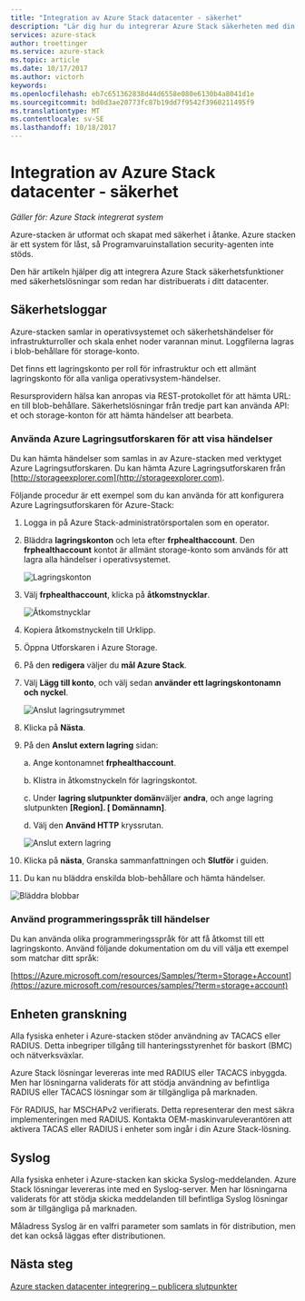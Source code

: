 ```yaml
---
title: "Integration av Azure Stack datacenter - säkerhet"
description: "Lär dig hur du integrerar Azure Stack säkerheten med din datacenter"
services: azure-stack
author: troettinger
ms.service: azure-stack
ms.topic: article
ms.date: 10/17/2017
ms.author: victorh
keywords: 
ms.openlocfilehash: eb7c651362838d44d6558e080e6130b4a8041d1e
ms.sourcegitcommit: bd0d3ae20773fc87b19dd7f9542f3960211495f9
ms.translationtype: MT
ms.contentlocale: sv-SE
ms.lasthandoff: 10/18/2017
---
```

# <a name="azure-stack-datacenter-integration---security"></a>Integration av Azure Stack datacenter - säkerhet

*Gäller för: Azure Stack integrerat system*

Azure-stacken är utformat och skapat med säkerhet i åtanke. Azure stacken är ett system för låst, så Programvaruinstallation security-agenten inte stöds.

Den här artikeln hjälper dig att integrera Azure Stack säkerhetsfunktioner med säkerhetslösningar som redan har distribuerats i ditt datacenter.

## <a name="security-logs"></a>Säkerhetsloggar

Azure-stacken samlar in operativsystemet och säkerhetshändelser för infrastrukturroller och skala enhet noder varannan minut. Loggfilerna lagras i blob-behållare för storage-konto.

Det finns ett lagringskonto per roll för infrastruktur och ett allmänt lagringskonto för alla vanliga operativsystem-händelser.

Resursprovidern hälsa kan anropas via REST-protokollet för att hämta URL: en till blob-behållare. Säkerhetslösningar från tredje part kan använda API: et och storage-konton för att hämta händelser att bearbeta.

### <a name="use-azure-storage-explorer-to-view-events"></a>Använda Azure Lagringsutforskaren för att visa händelser

Du kan hämta händelser som samlas in av Azure-stacken med verktyget Azure Lagringsutforskaren. Du kan hämta Azure Lagringsutforskaren från [http://storageexplorer.com](http://storageexplorer.com).

Följande procedur är ett exempel som du kan använda för att konfigurera Azure Lagringsutforskaren för Azure-Stack:

1. Logga in på Azure Stack-administratörsportalen som en operator.
2. Bläddra **lagringskonton** och leta efter **frphealthaccount**. Den **frphealthaccount** kontot är allmänt storage-konto som används för att lagra alla händelser i operativsystemet.

   ![Lagringskonton](media/azure-stack-integrate-security/storage-accounts.png)

3. Välj **frphealthaccount**, klicka på **åtkomstnycklar**.

   ![Åtkomstnycklar](media/azure-stack-integrate-security/access-keys.png)

4. Kopiera åtkomstnyckeln till Urklipp.
5. Öppna Utforskaren i Azure Storage.
6. På den **redigera** väljer du **mål Azure Stack**.
7. Välj **Lägg till konto**, och välj sedan **använder ett lagringskontonamn och nyckel**.

   ![Anslut lagringsutrymmet](media/azure-stack-integrate-security/connect-storage.png)

8. Klicka på **Nästa**.
9. På den **Anslut extern lagring** sidan:

   a. Ange kontonamnet **frphealthaccount**.

   b. Klistra in åtkomstnyckeln för lagringskontot.

   c. Under **lagring slutpunkter domän**väljer **andra**, och ange lagring slutpunkten **[Region]. [ Domännamn]**.

   d. Välj den **Använd HTTP** kryssrutan.

   ![Anslut extern lagring](media/azure-stack-integrate-security/attach-storage.png)

10. Klicka på **nästa**, Granska sammanfattningen och **Slutför** i guiden.
11. Du kan nu bläddra enskilda blob-behållare och hämta händelser.

   ![Bläddra blobbar](media/azure-stack-integrate-security/browse-blob.png)

### <a name="use-programming-languages-to-access-events"></a>Använd programmeringsspråk till händelser

Du kan använda olika programmeringsspråk för att få åtkomst till ett lagringskonto. Använd följande dokumentation om du vill välja ett exempel som matchar ditt språk:

[https://Azure.microsoft.com/resources/Samples/?term=Storage+Account](https://azure.microsoft.com/resources/samples/?term=storage+account)

## <a name="device-access-auditing"></a>Enheten granskning

Alla fysiska enheter i Azure-stacken stöder användning av TACACS eller RADIUS. Detta inbegriper tillgång till hanteringsstyrenhet för baskort (BMC) och nätverksväxlar.

Azure Stack lösningar levereras inte med RADIUS eller TACACS inbyggda. Men har lösningarna validerats för att stödja användning av befintliga RADIUS eller TACACS lösningar som är tillgängliga på marknaden.

För RADIUS, har MSCHAPv2 verifierats. Detta representerar den mest säkra implementeringen med RADIUS.
Kontakta OEM-maskinvaruleverantören att aktivera TACAS eller RADIUS i enheter som ingår i din Azure Stack-lösning.

## <a name="syslog"></a>Syslog

Alla fysiska enheter i Azure-stacken kan skicka Syslog-meddelanden. Azure Stack lösningar levereras inte med en Syslog-server. Men har lösningarna validerats för att stödja skicka meddelanden till befintliga Syslog lösningar som är tillgängliga på marknaden.

Måladress Syslog är en valfri parameter som samlats in för distribution, men det kan också läggas efter distributionen.

## <a name="next-steps"></a>Nästa steg

[Azure stacken datacenter integrering – publicera slutpunkter](azure-stack-integrate-endpoints.md)
